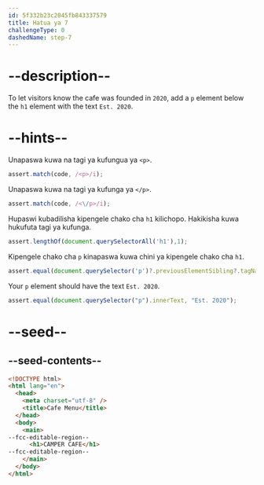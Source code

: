 ```yaml
---
id: 5f332b23c2045fb843337579
title: Hatua ya 7
challengeType: 0
dashedName: step-7
---
```


# --description--

To let visitors know the cafe was founded in `2020`, add a `p` element below the `h1` element with the text `Est. 2020`.

# --hints--

Unapaswa kuwa na tagi ya kufungua ya `<p>`.

```js
assert.match(code, /<p>/i);
```

Unapaswa kuwa na tagi ya kufunga ya `</p>`.

```js
assert.match(code, /<\/p>/i);
```

Hupaswi kubadilisha kipengele chako cha `h1` kilichopo. Hakikisha kuwa hukufuta tagi ya kufunga.

```js
assert.lengthOf(document.querySelectorAll('h1'),1);
```

Kipengele chako cha `p` kinapaswa kuwa chini ya kipengele chako cha `h1`.

```js
assert.equal(document.querySelector('p')?.previousElementSibling?.tagName, 'H1');
```

Your `p` element should have the text `Est. 2020`.

```js
assert.equal(document.querySelector("p").innerText, "Est. 2020");
```

# --seed--

## --seed-contents--

```html
<!DOCTYPE html>
<html lang="en">
  <head>
    <meta charset="utf-8" />
    <title>Cafe Menu</title>
  </head>
  <body>
    <main>
--fcc-editable-region--
      <h1>CAMPER CAFE</h1>
--fcc-editable-region--
    </main>
  </body>
</html>
```

